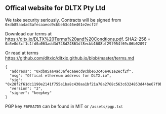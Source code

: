 ## Offical website for DLTX Pty Ltd

We take security seriously.  Contracts will be signed from `0xdb85aa4ad3afecaaecd9cbbe63c46e461e2ecf2f`

Download our terms at https://dltx.io/DLTX%20Terms%20and%20Condtions.pdf. SHA2-256 = `0a5e0d3cf1c1fd0a063add3d748d24861df8ecbb1608bf29f954f69c06b02097`

Or read at terms https://github.com/dltxio/dltxio.github.io/blob/master/terms.md

```
{
  "address": "0xdb85aa4ad3afecaaecd9cbbe63c46e461e2ecf2f",
  "msg": "Offical ethereum address for DLTX.io",
  "sig": "0x28f2f61dc1190e2141f755e1ba8c430aa1bf21a78a2768c563c6324853d44be67f9b573af4c8c494a5f11fbb287290ebd6a572ce6c619c03ac2c84acb8ca25b71c",
  "version": "3",
  "signer": "keepkey"
}
```

PGP key `F6FBA7D5` can be found in MIT or `/assets/pgp.txt`
